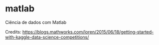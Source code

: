 # matlab
Ciência de dados com Matlab

Credits: https://blogs.mathworks.com/loren/2015/06/18/getting-started-with-kaggle-data-science-competitions/
